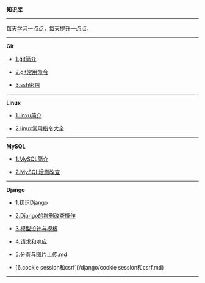 **知识库**

---

每天学习一点点，每天提升一点点。

---

**Git**

- [1.git简介](/git/git简介.md)

- [2.git常用命令](/git/git常用指令.md)

- [3.ssh密钥](/git/ssh密钥.md)

---

**Linux**

- [1.linxu简介](/linux/linux简介.md)

- [2.linux常用指令大全](/linux/linux指令.md)

---

**MySQL**

- [1.MySQL简介](/mysql/MySQL简介.md)

- [2.MySQL增删改查](/mysql/mysql增删改查.md)

---

**Django**

- [1.初识Django](/django/初识django.md)

- [2.Django的增删改查操作](/django/增删改查操作.md)

- [3.模型设计与模板](/django/模型设计与模板.md)

- [4.请求和响应](/django/请求与响应.md)

- [5.分页与图片上传.md](/django/分页与图片上传.md)

- [6.cookie session和csrf](/django/cookie session和csrf.md)



---
